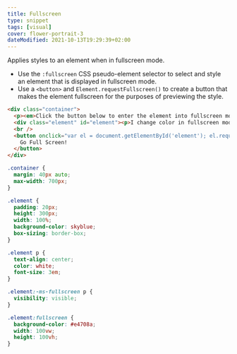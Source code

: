 ```yaml
---
title: Fullscreen
type: snippet
tags: [visual]
cover: flower-portrait-3
dateModified: 2021-10-13T19:29:39+02:00
---
```


Applies styles to an element when in fullscreen mode.

- Use the `:fullscreen` CSS pseudo-element selector to select and style an element that is displayed in fullscreen mode.
- Use a `<button>` and `Element.requestFullscreen()` to create a button that makes the element fullscreen for the purposes of previewing the style.

```html
<div class="container">
  <p><em>Click the button below to enter the element into fullscreen mode. </em></p>
  <div class="element" id="element"><p>I change color in fullscreen mode!</p></div>
  <br />
  <button onclick="var el = document.getElementById('element'); el.requestFullscreen();">
    Go Full Screen!
  </button>
</div>
```

```css
.container {
  margin: 40px auto;
  max-width: 700px;
}

.element {
  padding: 20px;
  height: 300px;
  width: 100%;
  background-color: skyblue;
  box-sizing: border-box;
}

.element p {
  text-align: center;
  color: white;
  font-size: 3em;
}

.element:-ms-fullscreen p {
  visibility: visible;
}

.element:fullscreen {
  background-color: #e4708a;
  width: 100vw;
  height: 100vh;
}
```
